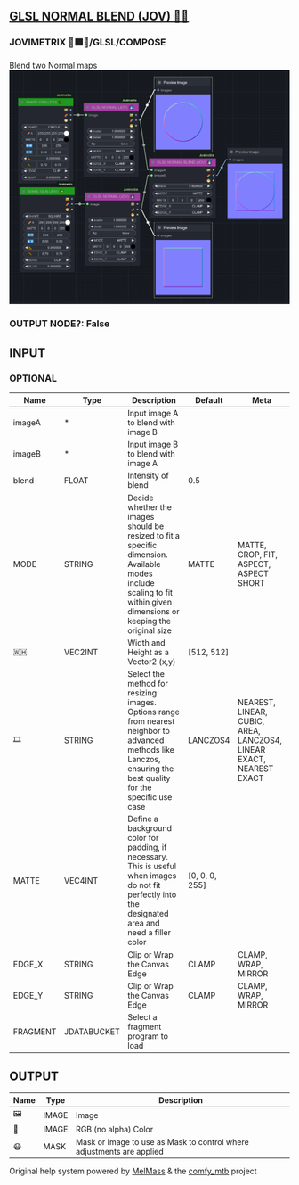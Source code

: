 [GLSL NORMAL BLEND (JOV) 🧙🏽](https://github.com/Amorano/Jovimetrix-examples/blob/master/node/GLSL%20NORMAL%20BLEND/GLSL%20NORMAL%20BLEND.md)
--------------------------------------------------------------------------------------------------------------------------------------------
### JOVIMETRIX 🔺🟩🔵/GLSL/COMPOSE
Blend two Normal maps
![GLSL NORMAL BLEND](https://raw.githubusercontent.com/Amorano/Jovimetrix-examples/master/node/GLSL%20NORMAL%20BLEND/GLSL%20NORMAL%20BLEND.png)
### OUTPUT NODE?: False
INPUT
-----
### OPTIONAL
| Name | Type | Description | Default | Meta |
| --- | --- | --- | --- | --- |
| imageA | \* | Input image A to blend with image B |  |  |
| imageB | \* | Input image B to blend with image A |  |  |
| blend | FLOAT | Intensity of blend | 0.5 |  |
| MODE | STRING | Decide whether the images should be resized to fit a specific dimension. Available modes include scaling to fit within given dimensions or keeping the original size | MATTE | MATTE, CROP, FIT, ASPECT, ASPECT SHORT |
| 🇼🇭 | VEC2INT | Width and Height as a Vector2 (x,y) | [512, 512] |  |
| 🎞️ | STRING | Select the method for resizing images. Options range from nearest neighbor to advanced methods like Lanczos, ensuring the best quality for the specific use case | LANCZOS4 | NEAREST, LINEAR, CUBIC, AREA, LANCZOS4, LINEAR EXACT, NEAREST EXACT |
| MATTE | VEC4INT | Define a background color for padding, if necessary. This is useful when images do not fit perfectly into the designated area and need a filler color | [0, 0, 0, 255] |  |
| EDGE\_X | STRING | Clip or Wrap the Canvas Edge | CLAMP | CLAMP, WRAP, MIRROR |
| EDGE\_Y | STRING | Clip or Wrap the Canvas Edge | CLAMP | CLAMP, WRAP, MIRROR |
| FRAGMENT | JDATABUCKET | Select a fragment program to load |  |  |
OUTPUT
------
| Name | Type | Description |
| --- | --- | --- |
| 🖼️ | IMAGE | Image |
| 🌈 | IMAGE | RGB (no alpha) Color |
| 😷 | MASK | Mask or Image to use as Mask to control where adjustments are applied |
Original help system powered by [MelMass](https://github.com/melMass) & the [comfy\_mtb](https://github.com/melMass/comfy_mtb) project